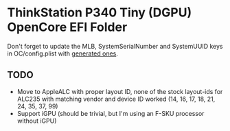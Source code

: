# ThinkStation P340 Tiny (DGPU) OpenCore EFI Folder

Don't forget to update the MLB, SystemSerialNumber and SystemUUID keys in OC/config.plist with [generated ones](https://github.com/corpnewt/GenSMBIOS).

## TODO

* Move to AppleALC with proper layout ID, none of the stock layout-ids for ALC235 with matching vendor and device ID worked (14, 16, 17, 18, 21, 24, 35, 37, 99)
* Support iGPU (should be trivial, but I'm using an F-SKU processor without iGPU)
